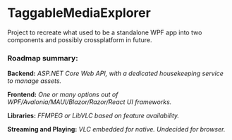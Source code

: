 # TaggableMediaExplorer

Project to recreate what used to be a standalone WPF app into two components and possibly crossplatform in future.

<h3>Roadmap summary:</h3>

<b>Backend:</b> <i>ASP.NET Core Web API, with a dedicated housekeeping service to manage assets.</i>

<b>Frontend:</b> <i>One or many options out of WPF/Avalonia/MAUI/Blazor/Razor/React UI frameworks.</i>

<b>Libraries:</b> <i>FFMPEG or LibVLC based on feature availability.</i>

<b>Streaming and Playing:</b> <i>VLC embedded for native. Undecided for browser.</i>
